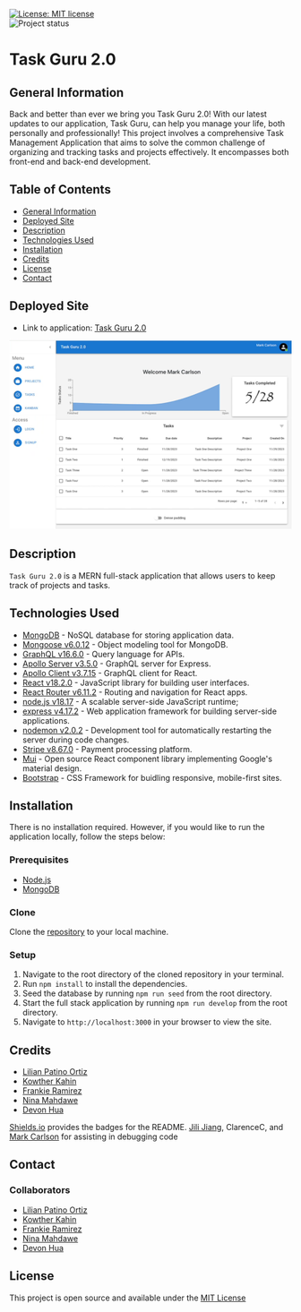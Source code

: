 [![License: MIT license](https://img.shields.io/badge/License-MIT_license-success)](https://opensource.org/licenses/MIT)    
![Project status](https://img.shields.io/badge/Status-Complete-success)

# Task Guru 2.0

## General Information

Back and better than ever we bring you Task Guru 2.0! With our latest updates to our application, Task Guru, can help you manage your life, both personally and professionally!
This project involves a comprehensive Task Management Application that aims to solve the common challenge of organizing and tracking tasks and projects effectively. It encompasses both front-end and back-end development.

## Table of Contents

* [General Information](#general-information)
* [Deployed Site](#deployed-site)
* [Description](#description)
* [Technologies Used](#technologies-used)
* [Installation](#installation)
* [Credits](#credits)
* [License](#license)
* [Contact](#contact)

## Deployed Site

- Link to application: [Task Guru 2.0](https://shielded-thicket-49496-3fa79d1c89ee.herokuapp.com/)

![Alt text](<images/Task Guru 2.0.png>)

## Description

`Task Guru 2.0` is a MERN full-stack application that allows users to keep track of projects and tasks.

## Technologies Used

- [MongoDB](https://www.mongodb.com/) - NoSQL database for storing application data.
- [Mongoose v6.0.12](https://www.npmjs.com/package/mongoose) - Object modeling tool for MongoDB.
- [GraphQL v16.6.0](https://www.npmjs.com/package/graphql) - Query language for APIs.
- [Apollo Server v3.5.0](https://www.npmjs.com/package/apollo-server-express) - GraphQL server for Express.
- [Apollo Client v3.7.15](https://www.npmjs.com/package/apollo-client) - GraphQL client for React.
- [React v18.2.0](https://reactjs.org/) - JavaScript library for building user interfaces.
- [React Router v6.11.2](https://www.npmjs.com/package/react-router) - Routing and navigation for React apps.
- [node.js v18.17](https://nodejs.org/en) - A scalable server-side JavaScript runtime;
- [express v4.17.2](https://www.npmjs.com/package/express) - Web application framework for building server-side applications.
- [nodemon v2.0.2](https://www.npmjs.com/package/nodemon) - Development tool for automatically restarting the server during code changes.
- [Stripe v8.67.0](https://www.npmjs.com/package/stripe) - Payment processing platform.
- [Mui](https://mui.com/) - 
Open source React component library implementing Google's material design.
- [Bootstrap](https://getbootstrap.com/) - 
CSS Framework for buidling responsive, mobile-first sites.

## Installation

There is no installation required. However, if you would like to run the application locally, follow the steps below:

### Prerequisites

- [Node.js](https://nodejs.org/en/)
- [MongoDB](https://www.mongodb.com/try/download/community)

### Clone 

Clone the [repository](https://github.com/lilianpatinoortiz/the-winners) to your local machine.

### Setup

1. Navigate to the root directory of the cloned repository in your terminal.
2. Run `npm install` to install the dependencies.
3. Seed the database by running `npm run seed` from the root directory.
4. Start the full stack application by running `npm run develop` from the root directory.
5. Navigate to `http://localhost:3000` in your browser to view the site.

## Credits

- [Lilian Patino Ortiz](https://github.com/lilianpatinoortiz)
- [Kowther Kahin](https://github.com/Kowther7)
- [Frankie Ramirez](https://github.com/Frankieramirez72)
- [Nina Mahdawe](https://github.com/Ninamahdawe)
- [Devon Hua](https://github.com/devonforyou)

  
[Shields.io](https://shields.io/) provides the badges for the README.
[Jili Jiang](https://github.com/JiliJiang), ClarenceC, and [Mark Carlson](https://github.com/mark-carlson) for assisting in debugging code

## Contact

### Collaborators

- [Lilian Patino Ortiz](https://github.com/lilianpatinoortiz)
- [Kowther Kahin](https://github.com/Kowther7)
- [Frankie Ramirez](https://github.com/Frankieramirez72)
- [Nina Mahdawe](https://github.com/Ninamahdawe)
- [Devon Hua](https://github.com/devonforyou)

## License

This project is open source and available under the [MIT License](./LICENSE)
